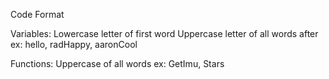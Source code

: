 Code Format 

Variables:
Lowercase letter of first word 
Uppercase letter of all words after 
ex: hello, radHappy, aaronCool

Functions:
Uppercase of all words
ex: GetImu, Stars

